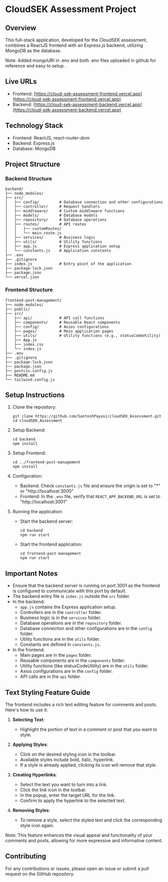 # CloudSEK Assessment Project

## Overview
This full-stack application, developed for the CloudSEK assessment, combines a ReactJS frontend with an Express.js backend, utilizing MongoDB as the database.  

Note: Added mongoURI in .env and both .env files uploaded in github for reference and easy to setup .

## Live URLs
- Frontend: [https://cloud-sek-assessment-frontend.vercel.app](https://cloud-sek-assessment-frontend.vercel.app)
- Backend: [https://cloud-sek-assessment-backend.vercel.app](https://cloud-sek-assessment-backend.vercel.app)

## Technology Stack
- Frontend: ReactJS, react-router-dom
- Backend: Express.js
- Database: MongoDB

## Project Structure

### Backend Structure
```
backend/
├── node_modules/
├── src/
│   ├── config/         # Database connection and other configurations
│   ├── controller/     # Request handlers
│   ├── middleware/     # Custom middleware functions
│   ├── models/         # Database models
│   ├── repository/     # Database operations
│   ├── routes/         # API routes
│   │   ├── customRoutes/
│   │   └── main.route.js
│   ├── services/       # Business logic
│   ├── utils/          # Utility functions
│   ├── app.js          # Express application setup
│   └── constants.js    # Application constants
├── .env
├── .gitignore
├── index.js            # Entry point of the application
├── package-lock.json
├── package.json
└── vercel.json
```

### Frontend Structure
```
frontend-post-management/
├── node_modules/
├── public/
├── src/
│   ├── api/            # API call functions
│   ├── components/     # Reusable React components
│   ├── config/         # Axios configurations
│   ├── pages/          # Main application pages
│   ├── utils/          # Utility functions (e.g., statusCodeUtility)
│   ├── App.js
│   ├── index.css
│   └── index.js
├── .env
├── .gitignore
├── package-lock.json
├── package.json
├── postcss.config.js
├── README.md
└── tailwind.config.js
```

## Setup Instructions

1. Clone the repository:
   ```
   git clone https://github.com/SantoshPayasi/cloudSEK_Assessment.git
   cd cloudSEK_Assessment
   ```

2. Setup Backend:
   ```
   cd backend
   npm install
   ```

3. Setup Frontend:
   ```
   cd ../frontend-post-management
   npm install
   ```

4. Configuration:
   - Backend: Check `constants.js` file and ensure the origin is set to "\*" or "http://localhost:3000"
   - Frontend: In the `.env` file, verify that `REACT_APP_BACKEND_URL` is set to "http://localhost:3001"

5. Running the application:
   - Start the backend server:
     ```
     cd backend
     npm run start
     ```
   - Start the frontend application:
     ```
     cd frontend-post-management
     npm run start
     ```

## Important Notes
- Ensure that the backend server is running on port 3001 as the frontend is configured to communicate with this port by default.
- The backend entry file is `index.js` outside the `src` folder.
- In the backend:
  - `app.js` contains the Express application setup.
  - Controllers are in the `controller` folder.
  - Business logic is in the `services` folder.
  - Database operations are in the `repository` folder.
  - Database connection and other configurations are in the `config` folder.
  - Utility functions are in the `utils` folder.
  - Constants are defined in `constants.js`.
- In the frontend:
  - Main pages are in the `pages` folder.
  - Reusable components are in the `components` folder.
  - Utility functions (like statusCodeUtility) are in the `utils` folder.
  - Axios configurations are in the `config` folder.
  - API calls are in the `api` folder.

 
## Text Styling Feature Guide

The frontend includes a rich text editing feature for comments and posts. Here's how to use it:

1. **Selecting Text**: 
   - Highlight the portion of text in a comment or post that you want to style.

2. **Applying Styles**:
   - Click on the desired styling icon in the toolbar.
   - Available styles include bold, italic, hyperlink.
   - If a style is already applied, clicking its icon will remove that style.

3. **Creating Hyperlinks**:
   - Select the text you want to turn into a link.
   - Click the link icon in the toolbar.
   - In the popup, enter the target URL for the link.
   - Confirm to apply the hyperlink to the selected text.

4. **Removing Styles**:
   - To remove a style, select the styled text and click the corresponding style icon again.

Note: This feature enhances the visual appeal and functionality of your comments and posts, allowing for more expressive and informative content.

## Contributing
For any contributions or issues, please open an issue or submit a pull request on the GitHub repository.

